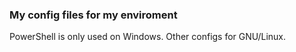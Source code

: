 ### My config files for my enviroment
PowerShell is only used on Windows. Other configs for GNU/Linux.
